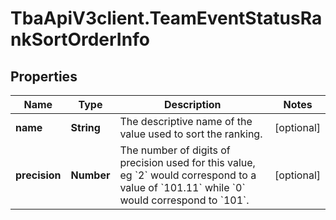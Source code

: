 # TbaApiV3client.TeamEventStatusRankSortOrderInfo

## Properties
Name | Type | Description | Notes
------------ | ------------- | ------------- | -------------
**name** | **String** | The descriptive name of the value used to sort the ranking. | [optional] 
**precision** | **Number** | The number of digits of precision used for this value, eg &#x60;2&#x60; would correspond to a value of &#x60;101.11&#x60; while &#x60;0&#x60; would correspond to &#x60;101&#x60;. | [optional] 


